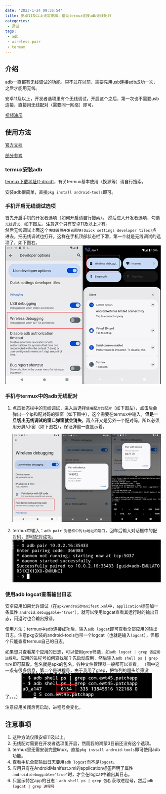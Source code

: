 ```yaml
---
date: '2023-1-24 09:36:54'
title: 安卓11及以上无需电脑，借助termux连接adb无线配对
categories: 
 - 调试
tags:
 - adb
 - wireless pair
 - termux
---
```

## 介绍
adb一直都有无线调试的功能。只不过在以前，需要先用usb连接adb成功一次，之后才能用无线。

安卓11及以上，开发者选项里有个无线调试，开启这个之后，第一次也不需要usb连接，直接用无线配对（需要同一网络）即可。

[视频演示](https://www.bilibili.com/video/BV1ty4y1d7es/)

## 使用方法
[官方文档](https://developer.android.com/studio/command-line/adb#connect-to-a-device-over-wi-fi)
 
[部分参考](https://www.bilibili.com/read/cv15157405)

### termux安装adb
[termux下载地址(f-droid)](https://f-droid.org/en/packages/com.termux/)，有关termux基本使用（换源等）请自行搜索。

安装adb很简单，直接`pkg install android-tools`即可。

### 手机开启无线调试选项

首先开启手机的开发者选项（如何开启请自行搜索）。
然后进入开发者选项，勾选`无线调试`，如下图左。注意这个只有安卓11及以上才有。\
然后无线调试上面这个`快捷设置开发者图块(Quick settings developer tiles)`点进去，把无线调试也打开。这样在手机顶部状态栏下滑，第一个就是无线调试的选项了，如下图右。
![1](./res/1.png)

### 手机与termux中的adb无线配对

1. 点击状态栏中的无线调试，进入后选择`使用配对码配对`（如下图左），点击后会弹出一个ip和配对码的弹窗（如下图中），这个需要在termux中输入，**但是一旦切出无线调试的窗口弹窗就会消失**，再点开又是另外一个配对码，所以必须用分屏/小窗（如下图右），保证弹窗一直显示着。

    ![2](./res/2.png)

2. termux中输入：`adb pair 对话框中的ip地址和端口`，回车后输入对话框中的配对码，即可配对成功。
    ![3](./res/3.png)

### 使用adb logcat查看输出日志
安卓应用如果允许调试（在`apk/AndroidManifest.xml`中，`application`标签加一条属性 `android:debuggable="true"`），就可以使用logcat查看其运行时的输出日志，闪退时也会输出报错。

使用方法：termux中adb连接成功后，输入`adb logcat`即可查看全部应用的输出日志。注意pkg安装的android-tools也带一个logcat（也就是输入`logcat`），但那个只能查看termux自己的日志。

如果想只查看某个应用的日志，可以使用grep筛选，如`adb logcat | grep 该应用进程号`。应用的进程号如何查找呢？先启动应用，然后输入`adb shell ps | grep 包名`即可获取。包名就是apk的包名，各种文件管理器一般都可以查看。
（图中这一条有很多信息，第二个是进程号，由于我用了grep，把每列的题头给筛没了。。。）
![4](./res/4.png)

注意应用关闭后再启动，进程号会变化。


## 注意事项
1. 这种方法仅限安卓11及以上。
2. 无线配对需要在开发者选项里开启，然而我的鸿蒙3目前还没有这个选项。
3. termux里无需安装完整linux，直接`pkg install android-tools`即可使用adb功能。
4. 查看手机全部输出日志要用`adb logcat`而不是`logcat`。
5. 应用只有在AndroidManifest.xml的application标签声明了属性`android:debuggable="true"`时，才会在logcat中输出其日志。
6. 只显示特定app的日志：`adb shell ps | grep 包名` 获取进程号，然后`adb logcat | grep 进程号`
